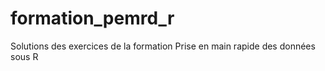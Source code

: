 # formation_pemrd_r
Solutions des exercices de la formation Prise en main rapide des données sous R
